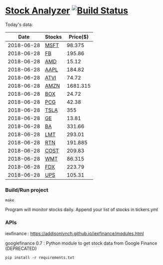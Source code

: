 # [Stock Analyzer](https://ogoyal.github.io/StockAnalyzer/) [![Build Status](https://travis-ci.org/ogoyal/StockAnalyzer.svg?branch=master)](https://travis-ci.org/ogoyal/StockAnalyzer)

Today's data:

| Date| Stocks| Price($) | 
| --- | --- | ---  | 
| 2018-06-28| [MSFT](https://plot.ly/~ogoyal/2)| 98.375 | 
| 2018-06-28| [FB](https://plot.ly/~ogoyal/4)| 195.86 | 
| 2018-06-28| [AMD](https://plot.ly/~ogoyal/6)| 15.12 | 
| 2018-06-28| [AAPL](https://plot.ly/~ogoyal/8)| 184.82 | 
| 2018-06-28| [ATVI](https://plot.ly/~ogoyal/10)| 74.72 | 
| 2018-06-28| [AMZN](https://plot.ly/~ogoyal/12)| 1681.315 | 
| 2018-06-28| [BOX](https://plot.ly/~ogoyal/14)| 24.72 | 
| 2018-06-28| [PCG](https://plot.ly/~ogoyal/16)| 42.38 | 
| 2018-06-28| [TSLA](https://plot.ly/~ogoyal/18)| 355 | 
| 2018-06-28| [GE](https://plot.ly/~ogoyal/20)| 13.81 | 
| 2018-06-28| [BA](https://plot.ly/~ogoyal/22)| 331.66 | 
| 2018-06-28| [LMT](https://plot.ly/~ogoyal/24)| 293.01 | 
| 2018-06-28| [RTN](https://plot.ly/~ogoyal/26)| 191.885 | 
| 2018-06-28| [COST](https://plot.ly/~ogoyal/28)| 209.83 | 
| 2018-06-28| [WMT](https://plot.ly/~ogoyal/30)| 86.315 | 
| 2018-06-28| [FDX](https://plot.ly/~ogoyal/32)| 223.79 | 
| 2018-06-28| [UPS](https://plot.ly/~ogoyal/34)| 105.31 | 

### Build/Run project

```
make
```

Program will monitor stocks daily. Append your list of stocks in tickers.yml

### APIs
iexfinance : https://addisonlynch.github.io/iexfinance/modules.html

googlefinance 0.7 : Python module to get stock data from Google Finance (DEPRECATED)

```
pip install -r requirements.txt
```

